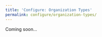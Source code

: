 ```yaml
---
title: 'Configure: Organization Types'
permalink: configure/organization-types/
---
```


Coming soon...